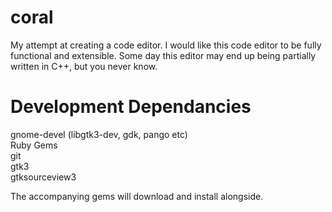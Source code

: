 coral
=====

My attempt at creating a code editor. I would like this code editor to be fully functional and extensible. Some day this editor may end up being partially written in C++, but you never know.

Development Dependancies
========================
gnome-devel (libgtk3-dev, gdk, pango etc)<br>
Ruby Gems<br>
git<br>
gtk3<br>
gtksourceview3<br>

The accompanying gems will download and install alongside.
